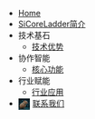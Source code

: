 *   [Home](/)
*   [SiCoreLadder简介](intro.md)
*   技术基石
    *   [技术优势](product/advantages.md)
*   协作智能
    *   [核心功能](product/features.md)
*   行业赋能
    *   [行业应用](solutions/industry-cases.md)
*   [<img src="assets/Kabipula.png" alt="吉祥物" style="height: 20px; vertical-align: middle; margin-right: 5px;" />联系我们](contact.md) 